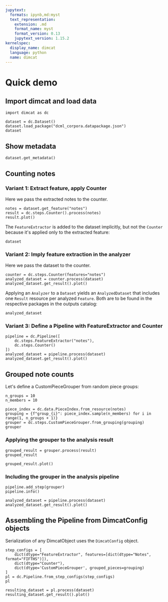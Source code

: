 ```yaml
---
jupytext:
  formats: ipynb,md:myst
  text_representation:
    extension: .md
    format_name: myst
    format_version: 0.13
    jupytext_version: 1.15.2
kernelspec:
  display_name: dimcat
  language: python
  name: dimcat
---
```


# Quick demo

## Import dimcat and load data

```{code-cell}
import dimcat as dc

dataset = dc.Dataset()
dataset.load_package("dcml_corpora.datapackage.json")
dataset
```

## Show metadata

```{code-cell}
dataset.get_metadata()
```

## Counting notes

### Variant 1: Extract feature, apply Counter

Here we pass the extracted notes to the counter.

```{code-cell}
notes = dataset.get_feature("notes")
result = dc.steps.Counter().process(notes)
result.plot()
```

The `FeatureExtractor` is added to the dataset implicitly, but not the `Counter` because it's applied only to the extracted feature:

```{code-cell}
dataset
```

### Variant 2: Imply feature extraction in the analyzer

Here we pass the dataset to the counter.

```{code-cell}
counter = dc.steps.Counter(features="notes")
analyzed_dataset = counter.process(dataset)
analyzed_dataset.get_result().plot()
```

Applying an `Analyzer` to a `Dataset` yields an `AnalyzedDataset` that includes one `Result` resource per analyzed `Feature`.
Both are to be found in the respective packages in the outputs catalog:

```{code-cell}
analyzed_dataset
```

### Variant 3: Define a Pipeline with FeatureExtractor and Counter

```{code-cell}
pipeline = dc.Pipeline([
    dc.steps.FeatureExtractor("notes"),
    dc.steps.Counter()
])
analyzed_dataset = pipeline.process(dataset)
analyzed_dataset.get_result().plot()
```

## Grouped note counts

Let's define a CustomPieceGrouper from random piece groups:

```{code-cell}
n_groups = 10
n_members = 10

piece_index = dc.data.PieceIndex.from_resource(notes)
grouping = {f"group_{i}": piece_index.sample(n_members) for i in range(1, n_groups + 1)}
grouper = dc.steps.CustomPieceGrouper.from_grouping(grouping)
grouper
```

### Applying the grouper to the analysis result

```{code-cell}
grouped_result = grouper.process(result)
grouped_result
```

```{code-cell}
grouped_result.plot()
```

### Including the grouper in the analysis pipeline

```{code-cell}
pipeline.add_step(grouper)
pipeline.info()
```

```{code-cell}
analyzed_dataset = pipeline.process(dataset)
analyzed_dataset.get_result().plot()
```

## Assembling the Pipeline from DimcatConfig objects

Serialization of any DimcatObject uses the `DimcatConfig` object.

```{code-cell}
step_configs = [
    dict(dtype="FeatureExtractor", features=[dict(dtype="Notes", format="FIFTHS")]),
    dict(dtype="Counter"),
    dict(dtype='CustomPieceGrouper', grouped_pieces=grouping)
]
pl = dc.Pipeline.from_step_configs(step_configs)
pl
```

```{code-cell}
resulting_dataset = pl.process(dataset)
resulting_dataset.get_result().plot()
```

```{code-cell}

```
